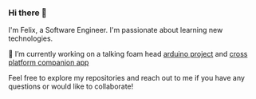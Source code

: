 ### Hi there 👋

I'm Felix, a Software Engineer. I'm passionate about learning new technologies.

🔭 I’m currently working on a talking foam head [arduino project](https://github.com/faluciano/talking-head-app/tree/main/arduino) and [cross platform companion app](https://github.com/faluciano/talking-head-app)

Feel free to explore my repositories and reach out to me if you have any questions or would like to collaborate!
